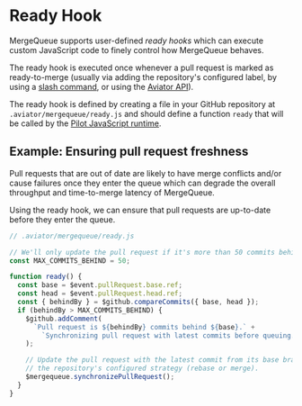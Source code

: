 # Ready Hook

MergeQueue supports user-defined _ready hooks_ which can execute custom
JavaScript code to finely control how MergeQueue behaves.

The ready hook is executed once whenever a pull request is marked as
ready-to-merge (usually via adding the repository's configured label, by using a
[slash command](/mergequeue/slash-commands.md), or using the
[Aviator API](/api/README.md)).

The ready hook is defined by creating a file in your GitHub repository at
`.aviator/mergequeue/ready.js` and should define a function `ready` that will be
called by the
[Pilot JavaScript runtime](/pilot-automated-actions/js-execution.md).

## Example: Ensuring pull request freshness

Pull requests that are out of date are likely to have merge conflicts and/or
cause failures once they enter the queue which can degrade the overall
throughput and time-to-merge latency of MergeQueue.

Using the ready hook, we can ensure that pull requests are up-to-date before
they enter the queue.

```js
// .aviator/mergequeue/ready.js

// We'll only update the pull request if it's more than 50 commits behind.
const MAX_COMMITS_BEHIND = 50;

function ready() {
  const base = $event.pullRequest.base.ref;
  const head = $event.pullRequest.head.ref;
  const { behindBy } = $github.compareCommits({ base, head });
  if (behindBy > MAX_COMMITS_BEHIND) {
    $github.addComment(
      `Pull request is ${behindBy} commits behind ${base}.` +
        `Synchronizing pull request with latest commits before queuing.`
    );

    // Update the pull request with the latest commit from its base branch using
    // the repository's configured strategy (rebase or merge).
    $mergequeue.synchronizePullRequest();
  }
}
```
